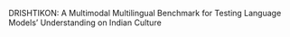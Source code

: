 DRISHTIKON: A Multimodal Multilingual Benchmark for Testing 
Language Models’ Understanding on Indian Culture
